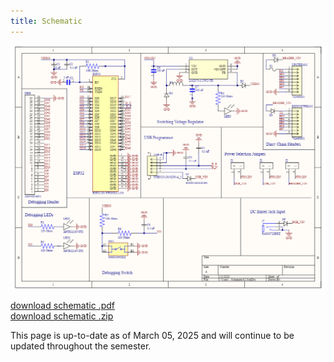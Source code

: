 ```yaml
---
title: Schematic
---
```

![schematic](SchematicImage09April2025.png)

[download schematic .pdf](egr314_wifiBoard/Schematic01.pdf "download") <br>
[download schematic .zip](egr314_wifiBoard/egr314_wifiBoard_05mar2025.zip "download") <br>

This page is up-to-date as of March 05, 2025 and will continue to be updated throughout the semester. 